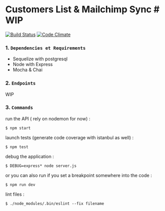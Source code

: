 # Customers List & Mailchimp Sync # WIP
[![Build Status](https://travis-ci.org/zelazna/NodeApi.svg?branch=develop)](https://travis-ci.org/zelazna/NodeApi)
[![Code Climate](https://codeclimate.com/github/zelazna/NodeApi/badges/gpa.svg)](https://codeclimate.com/github/zelazna/NodeApi)

### 1. `Dependencies et Requirements`

* Sequelize with postgresql
* Node with Express
* Mocha & Chai

### 2. `Endpoints`

WIP

### 3. `Commands`
run the API ( rely on nodemon for now) :
```
$ npm start
```

launch tests (generate code coverage with istanbul as well) :
```
$ npm test
```

debug the application :
```
$ DEBUG=express* node server.js
```

or you can also run if you set a breakpoint somewhere into the code :
```
$ npm run dev
```

lint files :
```
$ ./node_modules/.bin/eslint --fix filename
```
